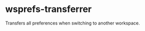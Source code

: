 wsprefs-transferrer
===================

Transfers all preferences when switching to another workspace.
